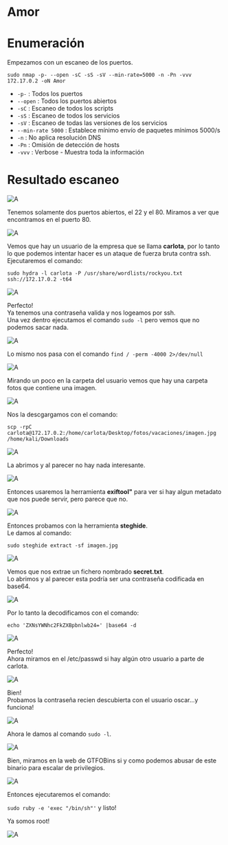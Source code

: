 # Amor

# Enumeración

Empezamos con un escaneo de los puertos.

`sudo nmap -p- --open -sC -sS -sV --min-rate=5000 -n -Pn -vvv 172.17.0.2 -oN Amor`  

- `-p-` : Todos los puertos
- `--open` : Todos los puertos abiertos
- `-sC` : Escaneo de todos los scripts
- `-sS` : Escaneo de todos los servicios
- `-sV` : Escaneo de todas las versiones de los servicios
- `--min-rate 5000` : Establece mínimo envío de paquetes mínimos 5000/s
- `-n` : No aplica resolución DNS
- `-Pn` : Omisión de detección de hosts
- `-vvv` : Verbose - Muestra toda la información

# Resultado escaneo  

![A](https://github.com/giustiand/DockerLabs-Writeups/blob/main/F%C3%A1cil/images/amor/A_1.jpg)   

Tenemos solamente dos puertos abiertos, el 22 y el 80. 
Miramos a ver que encontramos en el puerto 80.  

![A](https://github.com/giustiand/DockerLabs-Writeups/blob/main/F%C3%A1cil/images/amor/A_2.jpg)   

Vemos que hay un usuario de la empresa que se llama **carlota**, por lo tanto lo que podemos intentar hacer es un ataque de fuerza bruta contra ssh.   
Ejecutaremos el comando:  

`sudo hydra -l carlota -P /usr/share/wordlists/rockyou.txt ssh://172.17.0.2 -t64`  

![A](https://github.com/giustiand/DockerLabs-Writeups/blob/main/F%C3%A1cil/images/amor/A_3.jpg)     

Perfecto!  
Ya tenemos una contraseña valida y nos logeamos por ssh.  
Una vez dentro ejecutamos el comando `sudo -l` pero vemos que no podemos sacar nada.  

![A](https://github.com/giustiand/DockerLabs-Writeups/blob/main/F%C3%A1cil/images/amor/A_4.jpg)   

Lo mismo nos pasa con el comando `find / -perm -4000 2>/dev/null`  

![A](https://github.com/giustiand/DockerLabs-Writeups/blob/main/F%C3%A1cil/images/amor/A_5.jpg)     

Mirando un poco en la carpeta del usuario vemos que hay una carpeta fotos que contiene una imagen.  

![A](https://github.com/giustiand/DockerLabs-Writeups/blob/main/F%C3%A1cil/images/amor/A_6.jpg)     

Nos la descgargamos con el comando:  

`scp -rpC carlota@172.17.0.2:/home/carlota/Desktop/fotos/vacaciones/imagen.jpg /home/kali/Downloads`  

![A](https://github.com/giustiand/DockerLabs-Writeups/blob/main/F%C3%A1cil/images/amor/A_7.jpg)    

La abrimos y al parecer no hay nada interesante.  

![A](https://github.com/giustiand/DockerLabs-Writeups/blob/main/F%C3%A1cil/images/amor/A_8.jpg)     

Entonces usaremos la herramienta **exiftool"** para ver si hay algun metadato que nos puede servir, pero parece que no.  

![A](https://github.com/giustiand/DockerLabs-Writeups/blob/main/F%C3%A1cil/images/amor/A_9.jpg)     

Entonces probamos con la herramienta **steghide**.  
Le damos al comando:  

`sudo steghide extract -sf imagen.jpg`  

![A](https://github.com/giustiand/DockerLabs-Writeups/blob/main/F%C3%A1cil/images/amor/A_10.jpg)   

Vemos que nos extrae un fichero nombrado **secret.txt**.  
Lo abrimos y al parecer esta podría ser una contraseña codificada en base64.  

![A](https://github.com/giustiand/DockerLabs-Writeups/blob/main/F%C3%A1cil/images/amor/A_11.jpg)     

Por lo tanto la decodificamos con el comando:  

`echo 'ZXNsYWNhc2FkZXBpbnlwb24=' |base64 -d`  

![A](https://github.com/giustiand/DockerLabs-Writeups/blob/main/F%C3%A1cil/images/amor/A_12.jpg)  

Perfecto!  
Ahora miramos en el /etc/passwd si hay algún otro usuario a parte de carlota.  

![A](https://github.com/giustiand/DockerLabs-Writeups/blob/main/F%C3%A1cil/images/amor/A_13.jpg)  

Bien!  
Probamos la contraseña recien descubierta con el usuario oscar...y funciona!    

![A](https://github.com/giustiand/DockerLabs-Writeups/blob/main/F%C3%A1cil/images/amor/A_14.jpg)    

Ahora le damos al comando `sudo -l`.  

![A](https://github.com/giustiand/DockerLabs-Writeups/blob/main/F%C3%A1cil/images/amor/A_15.jpg)      

Bien, miramos en la web de GTFOBins si y como podemos abusar de este binario para escalar de privilegios.  

![A](https://github.com/giustiand/DockerLabs-Writeups/blob/main/F%C3%A1cil/images/amor/A_16.jpg)       

Entonces ejecutaremos el comando:    

`sudo ruby -e 'exec "/bin/sh"'` y listo!  

Ya somos root!  

![A](https://github.com/giustiand/DockerLabs-Writeups/blob/main/F%C3%A1cil/images/amor/A_17.jpg)         













